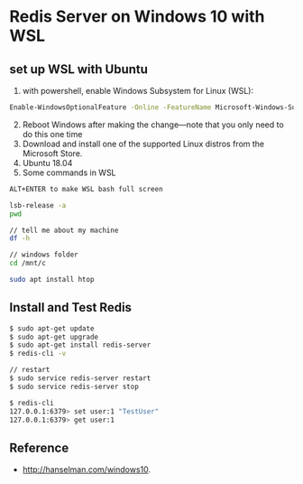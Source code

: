 # Redis Server on Windows 10 with WSL

## set up WSL with Ubuntu

1. with powershell, enable Windows Subsystem for Linux (WSL):

```bash
Enable-WindowsOptionalFeature -Online -FeatureName Microsoft-Windows-Subsystem-Linux
```

2. Reboot Windows after making the change—note that you only need to do this one time
3. Download and install one of the supported Linux distros from the Microsoft Store.
4. Ubuntu 18.04
5. Some commands in WSL

```bash
ALT+ENTER to make WSL bash full screen

lsb-release -a
pwd

// tell me about my machine
df -h 

// windows folder
cd /mnt/c

sudo apt install htop
```

## Install and Test Redis

```bash
$ sudo apt-get update
$ sudo apt-get upgrade
$ sudo apt-get install redis-server
$ redis-cli -v

// restart
$ sudo service redis-server restart
$ sudo service redis-server stop

$ redis-cli
127.0.0.1:6379> set user:1 "TestUser"
127.0.0.1:6379> get user:1
```

## Reference

- http://hanselman.com/windows10.

